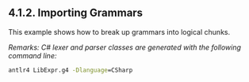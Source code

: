 ﻿## 4.1.2. Importing Grammars

This example shows how to break up grammars into logical chunks.

_Remarks: C# lexer and parser classes are generated with the following command line:_

```bat
antlr4 LibExpr.g4 -Dlanguage=CSharp
```